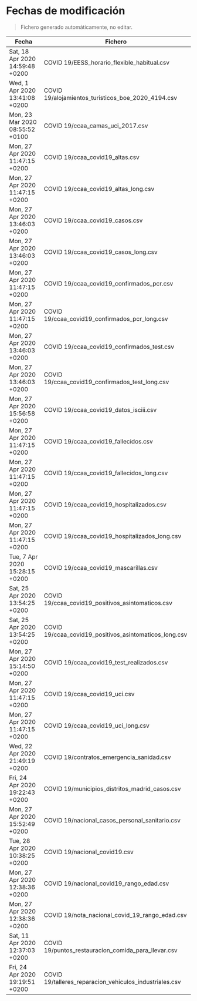 # Fechas de modificación

> Fichero generado automáticamente, no editar.

| Fecha                           | Fichero                  |
|---------------------------------|--------------------------|
| Sat, 18 Apr 2020 14:59:48 +0200  | COVID 19/EESS_horario_flexible_habitual.csv |
| Wed, 1 Apr 2020 13:41:08 +0200  | COVID 19/alojamientos_turisticos_boe_2020_4194.csv |
| Mon, 23 Mar 2020 08:55:52 +0100  | COVID 19/ccaa_camas_uci_2017.csv |
| Mon, 27 Apr 2020 11:47:15 +0200  | COVID 19/ccaa_covid19_altas.csv |
| Mon, 27 Apr 2020 11:47:15 +0200  | COVID 19/ccaa_covid19_altas_long.csv |
| Mon, 27 Apr 2020 13:46:03 +0200  | COVID 19/ccaa_covid19_casos.csv |
| Mon, 27 Apr 2020 13:46:03 +0200  | COVID 19/ccaa_covid19_casos_long.csv |
| Mon, 27 Apr 2020 11:47:15 +0200  | COVID 19/ccaa_covid19_confirmados_pcr.csv |
| Mon, 27 Apr 2020 11:47:15 +0200  | COVID 19/ccaa_covid19_confirmados_pcr_long.csv |
| Mon, 27 Apr 2020 13:46:03 +0200  | COVID 19/ccaa_covid19_confirmados_test.csv |
| Mon, 27 Apr 2020 13:46:03 +0200  | COVID 19/ccaa_covid19_confirmados_test_long.csv |
| Mon, 27 Apr 2020 15:56:58 +0200  | COVID 19/ccaa_covid19_datos_isciii.csv |
| Mon, 27 Apr 2020 11:47:15 +0200  | COVID 19/ccaa_covid19_fallecidos.csv |
| Mon, 27 Apr 2020 11:47:15 +0200  | COVID 19/ccaa_covid19_fallecidos_long.csv |
| Mon, 27 Apr 2020 11:47:15 +0200  | COVID 19/ccaa_covid19_hospitalizados.csv |
| Mon, 27 Apr 2020 11:47:15 +0200  | COVID 19/ccaa_covid19_hospitalizados_long.csv |
| Tue, 7 Apr 2020 15:28:15 +0200  | COVID 19/ccaa_covid19_mascarillas.csv |
| Sat, 25 Apr 2020 13:54:25 +0200  | COVID 19/ccaa_covid19_positivos_asintomaticos.csv |
| Sat, 25 Apr 2020 13:54:25 +0200  | COVID 19/ccaa_covid19_positivos_asintomaticos_long.csv |
| Mon, 27 Apr 2020 15:14:50 +0200  | COVID 19/ccaa_covid19_test_realizados.csv |
| Mon, 27 Apr 2020 11:47:15 +0200  | COVID 19/ccaa_covid19_uci.csv |
| Mon, 27 Apr 2020 11:47:15 +0200  | COVID 19/ccaa_covid19_uci_long.csv |
| Wed, 22 Apr 2020 21:49:19 +0200  | COVID 19/contratos_emergencia_sanidad.csv |
| Fri, 24 Apr 2020 19:22:43 +0200  | COVID 19/municipios_distritos_madrid_casos.csv |
| Mon, 27 Apr 2020 15:52:49 +0200  | COVID 19/nacional_casos_personal_sanitario.csv |
| Tue, 28 Apr 2020 10:38:25 +0200  | COVID 19/nacional_covid19.csv |
| Mon, 27 Apr 2020 12:38:36 +0200  | COVID 19/nacional_covid19_rango_edad.csv |
| Mon, 27 Apr 2020 12:38:36 +0200  | COVID 19/nota_nacional_covid_19_rango_edad.csv |
| Sat, 11 Apr 2020 12:37:03 +0200  | COVID 19/puntos_restauracion_comida_para_llevar.csv |
| Fri, 24 Apr 2020 19:19:51 +0200  | COVID 19/talleres_reparacion_vehiculos_industriales.csv |
